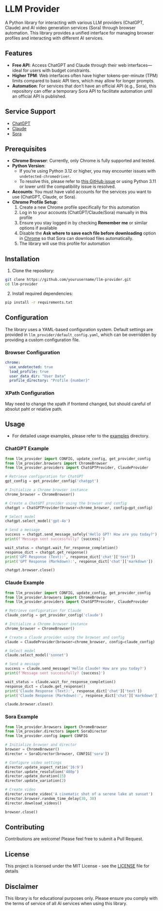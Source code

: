 # LLM Provider

A Python library for interacting with various LLM providers (ChatGPT, Claude) and AI video generation services (Sora) through browser automation. This library provides a unified interface for managing browser profiles and interacting with different AI services.

## Features
- **Free API**: Access ChatGPT and Claude through their web interfaces—ideal for users with budget constraints.
- **Higher TPM**: Web interfaces often have higher tokens-per-minute (TPM) limits compared to basic API tiers, which may allow for longer prompts.
- **Automation**: For services that don’t have an official API (e.g., Sora), this repository can offer a temporary Sora API to facilitate automation until an official API is published.

## Service Support
- [ChatGPT](https://chatgpt.com/)
- [Claude](https://claude.ai/)
- [Sora](https://sora.com/)

## Prerequisites

- **Chrome Browser**: Currently, only Chrome is fully supported and tested.
- **Python Version**: 
  - If you’re using Python 3.12 or higher, you may encounter issues with `undetected-chromedriver`.
  - To resolve this, please refer to [this GitHub issue](https://github.com/ultrafunkamsterdam/undetected-chromedriver/issues/1469) or using Python 3.11 or lower until the compatibility issue is resolved.
- **Accounts**: You must have valid accounts for the services you want to use (ChatGPT, Claude, or Sora).
- **Chrome Profile Setup**: 
  1. Create a new Chrome profile specifically for this automation
  2. Log in to your accounts (ChatGPT/Claude/Sora) manually in this profile
  3. Ensure you stay logged in by checking **Remember me** or similar options if available
  4. Disable the **Ask where to save each file before downloading** option in [Chrome](chrome://settings/downloads) so that Sora can download files automatically.
  5. The library will use this profile for automation

## Installation

1. Clone the repository:
```bash
git clone https://github.com/yourusername/llm-provider.git
cd llm-provider
```

2. Install required dependencies:
```bash
pip install -r requirements.txt
```

## Configuration

The library uses a YAML-based configuration system. Default settings are provided in `llm_provider/default_config.yaml`, which can be overridden by providing a custom configuration file.

### Browser Configuration

```yaml
chrome:
  use_undetected: true
  load_profile: true
  user_data_dir: "User Data"
  profile_directory: "Profile {number}"
```

### XPath Configuration
May need to change the xpath if frontend changed, but should careful of absolut paht or relative path.

## Usage

- For detailed usage examples, please refer to the [examples](./examples/) directory.

### ChatGPT Example

```python
from llm_provider import CONFIG, update_config, get_provider_config
from llm_provider.browsers import ChromeBrowser
from llm_provider.providers import ChatGPTProvider, ClaudeProvider

# Retrieve configuration for ChatGPT
gpt_config = get_provider_config('chatgpt')

# Initialize a Chrome browser instance
chrome_browser = ChromeBrowser()

# Create a ChatGPT provider using the browser and config
chatgpt = ChatGPTProvider(browser=chrome_browser, config=gpt_config)

# Select model
chatgpt.select_model('gpt-4o')

# Send a message
success = chatgpt.send_message_safely('Hello GPT! How are you today?')
print(f'Message sent successfully? {success}')

wait_status = chatgpt.wait_for_response_completion()
response_dict = chatgpt.get_response()
print('GPT Response (Text):', response_dict['chat']['text'])
print('GPT Response (Markdown):', response_dict['chat']['markdown'])

chatgpt.browser.close()
```

### Claude Example

```python
from llm_provider import CONFIG, update_config, get_provider_config
from llm_provider.browsers import ChromeBrowser
from llm_provider.providers import ChatGPTProvider, ClaudeProvider

# Retrieve configuration for Claude
claude_config = get_provider_config('claude')

# Initialize a Chrome browser instance
chrome_browser = ChromeBrowser()

# Create a Claude provider using the browser and config
claude = ClaudeProvider(browser=chrome_browser, config=claude_config)

# Select model
claude.select_model('sonnet')

# Send a message
success = claude.send_message('Hello Claude! How are you today?')
print(f'Message sent successfully? {success}')

wait_status = claude.wait_for_response_completion()
response_dict = claude.get_response()
print('Claude Response (Text):', response_dict['chat']['text'])
print('Claude Response (Markdown):', response_dict['chat']['markdown'])

claude.browser.close()
```

### Sora Example

```python
from llm_provider.browsers import ChromeBrowser
from llm_provider.directors import SoraDirector
from llm_provider.config import CONFIG

# Initialize browser and director
browser = ChromeBrowser()
director = SoraDirector(browser, CONFIG['sora'])

# Configure video settings
director.update_aspect_ratio('16:9')
director.update_resolution('480p')
director.update_duration(15)
director.update_variation(2)

# Create video
director.create_video('A cinematic shot of a serene lake at sunset')
director.browser.random_time_delay(30, 30)
director.download_videos()

browser.close()
```

## Contributing

Contributions are welcome! Please feel free to submit a Pull Request.

## License

This project is licensed under the MIT License - see the [LICENSE](LICENSE) file for details

## Disclaimer

This library is for educational purposes only. Please ensure you comply with the terms of service of all AI services when using this library.